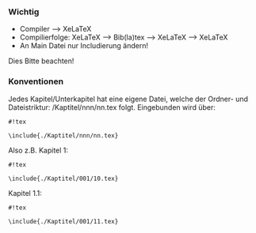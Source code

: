 ### Wichtig ###
* Compiler --> XeLaTeX
* Compilierfolge: XeLaTeX --> Bib(la)tex --> XeLaTeX --> XeLaTeX
* An Main Datei nur Includierung ändern!

Dies Bitte beachten!

### Konventionen ###
Jedes Kapitel/Unterkapitel hat eine eigene Datei, welche der Ordner- und Dateistriktur: /Kaptitel/nnn/nn.tex folgt.
Eingebunden wird über:

```
#!tex

\include{./Kaptitel/nnn/nn.tex}
```
Also z.B. Kapitel 1:
```
#!tex

\include{./Kaptitel/001/10.tex}
```
Kapitel 1.1:
```
#!tex

\include{./Kaptitel/001/11.tex}
```